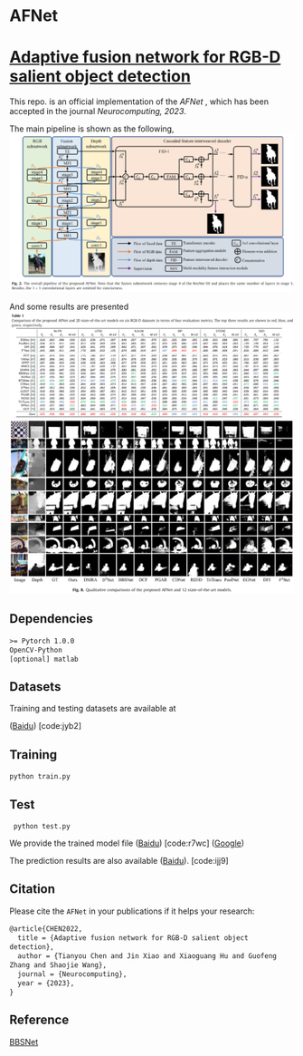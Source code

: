 # AFNet
# [Adaptive fusion network for RGB-D salient object detection](https://doi.org/10.1016/j.neucom.2022.12.004)

This repo. is an official implementation of the *AFNet* , which has been accepted in the journal *Neurocomputing, 2023*. 

The main pipeline is shown as the following, 
![AFNet](figures/network.png)

And some results are presented
![quantitative results](figures/results.png)
![qualitative results](figures/results2.png)

## Dependencies 
```
>= Pytorch 1.0.0
OpenCV-Python
[optional] matlab
```

## Datasets
Training and testing datasets are available at 

([Baidu](https://pan.baidu.com/s/1FfUyjr_rUo4ek8pp0DzvDw)) [code:jyb2]

## Training
```
python train.py
```

## Test
```
 python test.py
```
We provide the trained model file ([Baidu](https://pan.baidu.com/s/1j5pGbXzQ1Jpp_1-FJi6UvA)) [code:r7wc] ([Google](https://drive.google.com/file/d/1ZLhYKFrke1paKryssQJTmcvs9WPEfQGU/view?usp=share_link))

The prediction results are also available ([Baidu](https://pan.baidu.com/s/1WoY4dNgqOL3O4Sa9TXa3VQ)). [code:ijj9]


## Citation
Please cite the `AFNet` in your publications if it helps your research:
```
@article{CHEN2022,
  title = {Adaptive fusion network for RGB-D salient object detection},
  author = {Tianyou Chen and Jin Xiao and Xiaoguang Hu and Guofeng Zhang and Shaojie Wang},
  journal = {Neurocomputing},
  year = {2023},
}
```
## Reference
[BBSNet](https://github.com/zyjwuyan/BBS-Net)
